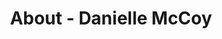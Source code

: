 ---
id: danielle_mccoy
permalink: "/about/danielle_mccoy"
full_name: Danielle McCoy
title: About - Danielle McCoy
role: Chief Growth Officer
image: 
about: 
github: 
linkedin: https://www.linkedin.com/in/danielle-kem-mccoy/
featimg: "/assets/aboutBanner1.jpg"
layout: about/profile
weight: 5
---